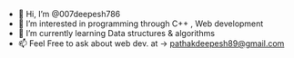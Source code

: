 - 👋 Hi, I’m @007deepesh786
- 👀 I’m interested in programming through C++ , Web development 
- 🌱 I’m currently learning Data structures & algorithms
- 📫 Feel Free to ask about web dev. at -> pathakdeepesh89@gmail.com

<!---
007deepesh786/007deepesh786 is a ✨ special ✨ repository because its `README.md` (this file) appears on your GitHub profile.
You can click the Preview link to take a look at your changes.
--->
